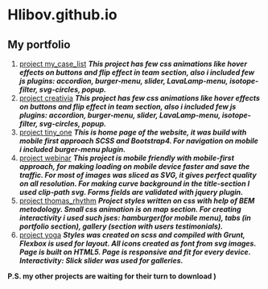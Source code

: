 # Hlibov.github.io
## My portfolio
1. [project my_case_list](https://hlibov.github.io/react-test/)
***This project has few css animations like hover effects on buttons and flip effect in team section, also i included few js plugins: accordion, burger-menu, slider, LavaLamp-menu, isotope-filter, svg-circles, popup.***
2. [project creativia](https://hlibov.github.io/creativia/)
***This project has few css animations like hover effects on buttons and flip effect in team section, also i included few js plugins: accordion, burger-menu, slider, LavaLamp-menu, isotope-filter, svg-circles, popup.***
3. [project tiny_one](https://hlibov.github.io/tiny_one/)
***This is home page of the website, it was build with mobile first approach SCSS and Bootstrap4. For navigation on mobile i included burger-menu plugin.***
4.  [project webinar](https://hlibov.github.io/webinar/)
***This project is mobile friendly with mobile-first approach, for making loading on mobile device faster and save the traffic. For most of images was sliced as SVG, it gives perfect quality on all resolution. For making curve background in the  title-section I used clip-path svg. Forms fields are validated with jquery plugin.***
5. [project thomas_rhythm](https://hlibov.github.io/thomas_rhythm/)
***Project styles written on css with help of BEM metodology. Small css animation is on map section. For creating interactivity i used such jses: hamburger(for mobile menu), tabs (in portfolio section), gallery (section with users testimonials).***
6. [project yoga](https://hlibov.github.io/yoga/)
***Styles was created on scss and compiled with Grunt, Flexbox is used for layout. All icons created as font from svg images. Page is built on HTML5. Page is responsive and fit for every device.
Interactivity: Slick slider was used for galleries.***

**P.S. my other projects are waiting for their turn to download )**
